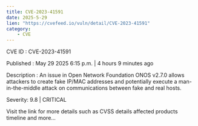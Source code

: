 ```yaml
---
title: CVE-2023-41591
date: 2025-5-29
lien: "https://cvefeed.io/vuln/detail/CVE-2023-41591"
category:
    - CVE
---
```


CVE ID : CVE-2023-41591

Published :  May 29
2025
6:15 p.m. | 4 hours
9 minutes ago

Description : An issue in Open Network Foundation ONOS v2.7.0 allows attackers to create fake IP/MAC addresses and potentially execute a man-in-the-middle attack on communications between fake and real hosts.

Severity: 9.8 | CRITICAL

Visit the link for more details
such as CVSS details
affected products
timeline
and more...

